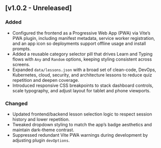 ## [v1.0.2 - Unreleased]

### Added
- Configured the frontend as a Progressive Web App (PWA) via Vite’s PWA plugin, including manifest metadata, service worker registration, and an app icon so deployments support offline usage and install prompts.
- Added a reusable category selector pill that drives Learn and Typing flows with `Any` and `Random` options, keeping styling consistent across screens.
- Expanded `data/lessons.json` with a broad set of clean-code, DevOps, Kubernetes, cloud, security, and architecture lessons to reduce quiz repetition and deepen coverage.
- Introduced responsive CSS breakpoints to stack dashboard controls, scale typography, and adjust layout for tablet and phone viewports.

### Changed
- Updated frontend/backend lesson selection logic to respect session history and lower repetition.
- Tweaked dropdown styling to match the app’s badge aesthetics and maintain dark-theme contrast.
- Suppressed redundant Vite PWA warnings during development by adjusting plugin `devOptions`.

